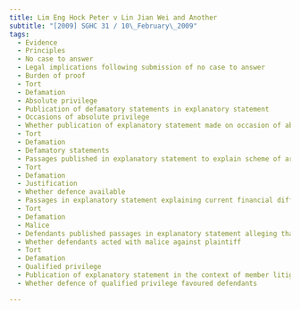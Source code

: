 ```yaml
---
title: Lim Eng Hock Peter v Lin Jian Wei and Another 
subtitle: "[2009] SGHC 31 / 10\_February\_2009"
tags:
  - Evidence
  - Principles
  - No case to answer
  - Legal implications following submission of no case to answer
  - Burden of proof
  - Tort
  - Defamation
  - Absolute privilege
  - Publication of defamatory statements in explanatory statement
  - Occasions of absolute privilege
  - Whether publication of explanatory statement made on occasion of absolute privilege
  - Tort
  - Defamation
  - Defamatory statements
  - Passages published in explanatory statement to explain scheme of arrangement and compromise under s 211 Companies Act (Cap 50, 1994 Rev Ed)
  - Tort
  - Defamation
  - Justification
  - Whether defence available
  - Passages in explanatory statement explaining current financial difficulties of company
  - Tort
  - Defamation
  - Malice
  - Defendants published passages in explanatory statement alleging that plaintiff responsible for current financial difficulties of company
  - Whether defendants acted with malice against plaintiff
  - Tort
  - Defamation
  - Qualified privilege
  - Publication of explanatory statement in the context of member litigants\' request for greater disclosure of information
  - Whether defence of qualified privilege favoured defendants

---
```



